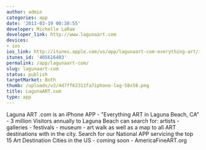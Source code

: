 ```yaml
---
author: admin
categories: app
date: '2011-03-19 00:38:55'
developer: Michelle LaRae
developer_link: http://www.lagunaart.com
devices: 
- ios
ios_link: http://itunes.apple.com/us/app/lagunaart-com-everything-art/id405616483?mt=8
itunes_id: '405616483'
permalink: /app/lagunaart-com/
slug: lagunaart-com
status: publish
targetMarket: Both
thumb: /uploads/v2/4d7ff62311fa7iphone-lag-58x58.png
title: LagunaART.com
type: app
---
```


Laguna ART .com is an iPhone APP -  "Everything ART in Laguna Beach, CA" - 3 million Visitors annually to Laguna Beach can search for: artists - galleries - festivals - museum - art walk as well as a map to all ART destinations with in the city. Search for our National APP servicing the top 15 Art Destination Cities in the US - coming soon - AmericaFineART.org